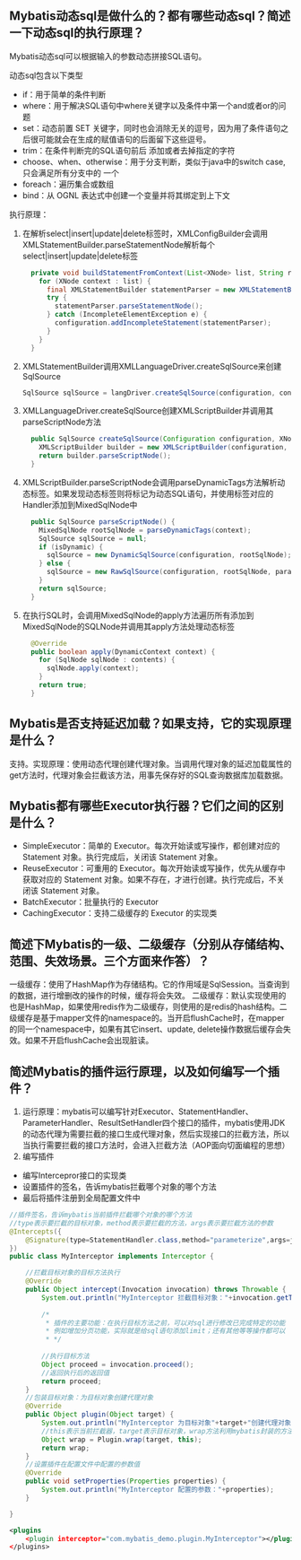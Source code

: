 ## Mybatis动态sql是做什么的？都有哪些动态sql？简述一下动态sql的执行原理？

Mybatis动态sql可以根据输入的参数动态拼接SQL语句。

动态sql包含以下类型
- if：用于简单的条件判断
- where：用于解决SQL语句中where关键字以及条件中第一个and或者or的问题
- set：动态前置 SET 关键字，同时也会消除无关的逗号，因为用了条件语句之后很可能就会在生成的赋值语句的后面留下这些逗号。
- trim：在条件判断完的SQL语句前后 添加或者去掉指定的字符
- choose、when、otherwise：用于分支判断，类似于java中的switch case,只会满足所有分支中的 一个
- foreach：遍历集合或数组
- bind：从 OGNL 表达式中创建一个变量并将其绑定到上下文

执行原理：

1. 在解析select|insert|update|delete标签时，XMLConfigBuilder会调用XMLStatementBuilder.parseStatementNode解析每个select|insert|update|delete标签

   ```java
     private void buildStatementFromContext(List<XNode> list, String requiredDatabaseId) {
       for (XNode context : list) {
         final XMLStatementBuilder statementParser = new XMLStatementBuilder(configuration, builderAssistant, context, requiredDatabaseId);
         try {
           statementParser.parseStatementNode();
         } catch (IncompleteElementException e) {
           configuration.addIncompleteStatement(statementParser);
         }
       }
     }
   ```

   

2. XMLStatementBuilder调用XMLLanguageDriver.createSqlSource来创建SqlSource

   ```java
   SqlSource sqlSource = langDriver.createSqlSource(configuration, context, parameterTypeClass);
   ```

3. XMLLanguageDriver.createSqlSource创建XMLScriptBuilder并调用其parseScriptNode方法

   ```java
     public SqlSource createSqlSource(Configuration configuration, XNode script, Class<?> parameterType) {
       XMLScriptBuilder builder = new XMLScriptBuilder(configuration, script, parameterType);
       return builder.parseScriptNode();
     }
   ```

   

4. XMLScriptBuilder.parseScriptNode会调用parseDynamicTags方法解析动态标签。如果发现动态标签则将标记为动态SQL语句，并使用标签对应的Handler添加到MixedSqlNode中

   ```java
     public SqlSource parseScriptNode() {
       MixedSqlNode rootSqlNode = parseDynamicTags(context);
       SqlSource sqlSource = null;
       if (isDynamic) {
         sqlSource = new DynamicSqlSource(configuration, rootSqlNode);
       } else {
         sqlSource = new RawSqlSource(configuration, rootSqlNode, parameterType);
       }
       return sqlSource;
     }
   ```

5. 在执行SQL时，会调用MixedSqlNode的apply方法遍历所有添加到MixedSqlNode的SQLNode并调用其apply方法处理动态标签

   ```java
     @Override
     public boolean apply(DynamicContext context) {
       for (SqlNode sqlNode : contents) {
         sqlNode.apply(context);
       }
       return true;
     }
   ```

   

## Mybatis是否支持延迟加载？如果支持，它的实现原理是什么？

支持。实现原理：使用动态代理创建代理对象。当调用代理对象的延迟加载属性的get方法时，代理对象会拦截该方法，用事先保存好的SQL查询数据库加载数据。

## Mybatis都有哪些Executor执行器？它们之间的区别是什么？

- SimpleExecutor：简单的 Executor。每次开始读或写操作，都创建对应的 Statement 对象。执行完成后，关闭该 Statement 对象。
- ReuseExecutor：可重用的 Executor。每次开始读或写操作，优先从缓存中获取对应的 Statement 对象。如果不存在，才进行创建。执行完成后，不关闭该 Statement 对象。
- BatchExecutor：批量执行的 Executor 
- CachingExecutor：支持二级缓存的 Executor 的实现类

## 简述下Mybatis的一级、二级缓存（分别从存储结构、范围、失效场景。三个方面来作答）？

一级缓存：使用了HashMap作为存储结构。它的作用域是SqlSession。当查询到的数据，进行增删改的操作的时候，缓存将会失效。
二级缓存：默认实现使用的也是HashMap，如果使用redis作为二级缓存，则使用的是redis的hash结构。二级缓存是基于mapper文件的namespace的。当开启flushCache时，在mapper的同一个namespace中，如果有其它insert、update, delete操作数据后缓存会失效。如果不开启flushCache会出现脏读。

## 简述Mybatis的插件运行原理，以及如何编写一个插件？

1. 运行原理：mybatis可以编写针对Executor、StatementHandler、ParameterHandler、ResultSetHandler四个接口的插件，mybatis使用JDK的动态代理为需要拦截的接口生成代理对象，然后实现接口的拦截方法，所以当执行需要拦截的接口方法时，会进入拦截方法（AOP面向切面编程的思想）
2. 编写插件

- 编写Intercepror接口的实现类
- 设置插件的签名，告诉mybatis拦截哪个对象的哪个方法
- 最后将插件注册到全局配置文件中

```java
//插件签名，告诉mybatis当前插件拦截哪个对象的哪个方法
//type表示要拦截的目标对象，method表示要拦截的方法，args表示要拦截方法的参数
@Intercepts({
	@Signature(type=StatementHandler.class,method="parameterize",args=java.sql.Statement.class)
})
public class MyInterceptor implements Interceptor {

	//拦截目标对象的目标方法执行
	@Override
	public Object intercept(Invocation invocation) throws Throwable {
		System.out.println("MyInterceptor 拦截目标对象："+invocation.getTarget()+"的目标方法："+invocation.getMethod());
		
		/*
		 * 插件的主要功能：在执行目标方法之前，可以对sql进行修改已完成特定的功能
		 * 例如增加分页功能，实际就是给sql语句添加limit；还有其他等等操作都可以
		 * */
		
		//执行目标方法
		Object proceed = invocation.proceed();
		//返回执行后的返回值
		return proceed;
	}
	//包装目标对象：为目标对象创建代理对象
	@Override
	public Object plugin(Object target) {
		System.out.println("MyInterceptor 为目标对象"+target+"创建代理对象");
		//this表示当前拦截器，target表示目标对象，wrap方法利用mybatis封装的方法为目标对象创建代理对象（没有拦截的对象会直接返回，不会创建代理对象）
		Object wrap = Plugin.wrap(target, this);
		return wrap;
	}
	//设置插件在配置文件中配置的参数值
	@Override
	public void setProperties(Properties properties) {
		System.out.println("MyInterceptor 配置的参数："+properties);
	}

}
```

```xml
<plugins
	<plugin interceptor="com.mybatis_demo.plugin.MyInterceptor"></plugin>
</plugins>
```

